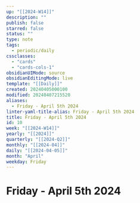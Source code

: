 ```yaml
---
up: "[[2024-W14]]"
description: ""
publish: false
starred: false
status: ""
type: note
tags:
  - periodic/daily
cssclasses:
  - "cards"
  - "cards-cols-1"
obsidianUIMode: source
obsidianEditingMode: live
template: "[[Daily]]"
created: 20240405000100
modified: 20240407215520
aliases:
  - Friday - April 5th 2024
linter-yaml-title-alias: Friday - April 5th 2024
title: Friday - April 5th 2024
id: 10
week: "[[2024-W14]]"
yearly: "[[2024]]"
quarterly: "[[2024-Q2]]"
monthly: "[[2024-04]]"
daily: "[[2024-04-05]]"
month: "April"
weekday: Friday
---
```


# Friday - April 5th 2024
